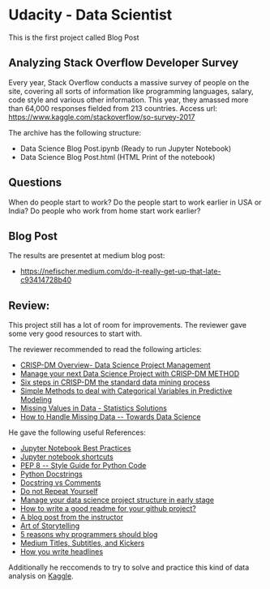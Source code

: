 # Udacity - Data Scientist

This is the first project called Blog Post

## Analyzing Stack Overflow Developer Survey
Every year, Stack Overflow conducts a massive survey of people on the site, covering all sorts of information like programming languages, salary, code style and various other information. This year, they amassed more than 64,000 responses fielded from 213 countries. 
Access url:
https://www.kaggle.com/stackoverflow/so-survey-2017

The archive has the following structure:
- Data Science Blog Post.ipynb (Ready to run Jupyter Notebook)
- Data Science Blog Post.html (HTML Print of the notebook)

## Questions

When do people start to work? 
Do the people start to work earlier in USA or India? 
Do people who work from home start work earlier?

## Blog Post

The results are presentet at medium blog post:
* https://nefischer.medium.com/do-it-really-get-up-that-late-c93414728b40

## Review:

This project still has a lot of room for improvements. The reviewer gave some very good resources to start with.

The reviewer recommended to read the following articles:
* [CRISP-DM Overview- Data Science Project Management](http://www.datascience-pm.com/crisp-dm-2/)
* [Manage your next Data Science Project with CRISP-DM METHOD](https://analyticsindiamag.com/crisp-dm-data-science-project/)
* [Six steps in CRISP-DM the standard data mining process](http://www.proglobalbusinesssolutions.com/six-steps-in-crisp-dm-the-standard-data-mining-process/)
* [Simple Methods to deal with Categorical Variables in Predictive Modeling](https://www.analyticsvidhya.com/blog/2015/11/easy-methods-deal-categorical-variables-predictive-modeling/)
* [Missing Values in Data - Statistics Solutions](https://www.statisticssolutions.com/missing-values-in-data/)
* [How to Handle Missing Data -- Towards Data Science](https://towardsdatascience.com/how-to-handle-missing-data-8646b18db0d4?gi=4cb1f07115f5)

He gave the following useful References:
* [Jupyter Notebook Best Practices](https://towardsdatascience.com/jupyter-notebook-best-practices-f430a6ba8c69)
* [Jupyter notebook shortcuts](https://towardsdatascience.com/jypyter-notebook-shortcuts-bf0101a98330)
* [PEP 8 -- Style Guide for Python Code](https://www.python.org/dev/peps/pep-0008/)
* [Python Docstrings](https://www.geeksforgeeks.org/python-docstrings/)
* [Docstring vs Comments](https://stackoverflow.com/questions/19074745/docstrings-vs-comments)
* [Do not Repeat Yourself](https://www.youtube.com/watch?v=IGH4-ZhfVDk)
* [Manage your data science project structure in early stage](https://towardsdatascience.com/manage-your-data-science-project-structure-in-early-stage-95f91d4d0600)
* [How to write a good readme for your github project?](https://bulldogjob.com/news/449-how-to-write-a-good-readme-for-your-github-project)
* [A blog post from the instructor](https://medium.com/@josh_2774/how-do-you-become-a-developer-5ef1c1c68711)
* [Art of Storytelling](https://www.analyticsvidhya.com/blog/2020/05/art-storytelling-analytics-data-science/)
* [5 reasons why programmers should blog](https://medium.com/datadriveninvestor/5-reasons-why-programmers-should-blog-93687009272b)
* [Medium Titles, Subtitles, and Kickers](https://medium.com/blogging-guide/medium-titles-subtitles-and-kickers-ce28a5700487)
* [How you write headlines](https://medium.com/the-mission/this-new-data-will-make-you-rethink-how-you-write-headlines-751358f6639a)

Additionally he reccomends to try to solve and practice this kind of data analysis on [Kaggle](https://www.kaggle.com/). 
